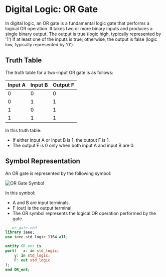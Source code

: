 # Digital Logic: OR Gate
In digital logic, an OR gate is a fundamental logic gate that performs a logical OR operation. It takes two or more binary inputs and produces a single binary output. The output is true (logic high, typically represented by '1') if at least one of the inputs is true; otherwise, the output is false (logic low, typically represented by '0').

## Truth Table

The truth table for a two-input OR gate is as follows:

| Input A | Input B | Output F |
|---------|---------|----------|
|    0    |    0    |     0    |
|    0    |    1    |     1    |
|    1    |    0    |     1    |
|    1    |    1    |     1    |

In this truth table:
- If either input A or input B is 1, the output F is 1.
- The output F is 0 only when both input A and input B are 0.

## Symbol Representation

An OR gate is represented by the following symbol:

![OR Gate Symbol](https://upload.wikimedia.org/wikipedia/commons/4/4c/Or-gate-en.svg)


In this symbol:
- A and B are input terminals.
- F (out) is the output terminal.
- The OR symbol represents the logical OR operation performed by the gate.

```vhdl
-- or_gate.vhd
library ieee;
use ieee.std_logic_1164.all;

entity OR_ent is
port(	x: in std_logic;
	y: in std_logic;
	F: out std_logic
);
end OR_ent; 

```